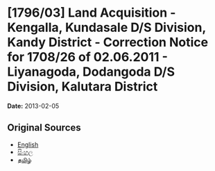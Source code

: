 # [1796/03] Land Acquisition - Kengalla, Kundasale D/S Division, Kandy District - Correction Notice for 1708/26 of 02.06.2011 - Liyanagoda, Dodangoda D/S Division, Kalutara District

**Date:** 2013-02-05

## Original Sources

- [English](https://documents.gov.lk/view/extra-gazettes/2013/2/1796-03_E.pdf)
- [සිංහල](https://documents.gov.lk/view/extra-gazettes/2013/2/1796-03_S.pdf)
- [தமிழ்](https://documents.gov.lk/view/extra-gazettes/2013/2/1796-03_T.pdf)
